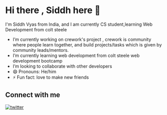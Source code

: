 # Hi there , Siddh here 🙂

I'm Siddh Vyas from India, and I am currently CS student,learning Web Development from colt steele

- I’m currently working on crework's project , crework is community where people learn together, and build
projects/tasks which is given by community leads/mentors.
-  I’m currently learning web development from colt steele web development bootcamp
-  I’m looking to collaborate with other developers
- 😄 Pronouns: He/him
- ⚡ Fun fact: love to make new friends

## Connect with me
[![twitter](https://img.shields.io/badge/twitter-1DA1F2?style=for-the-badge&logo=twitter&logoColor=white)](https://twitter.com/siddh_384)

